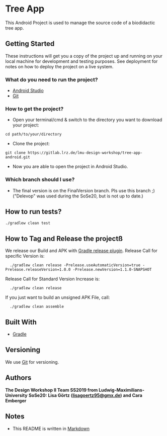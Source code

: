 # Tree App 

This Android Project is used to manage the source code of a biodidactic tree app.

## Getting Started

These instructions will get you a copy of the project up and running on your local machine for development and testing purposes. 
See deployment for notes on how to deploy the project on a live system.

### What do you need to run the project?

- [Android Studio](https://developer.android.com/studio)
- [Git](https://git-scm.com/)

### How to get the project?

- Open your terminal/cmd & switch to the directory you want to download your project: 
```
cd path/to/your/directory
```
- Clone the project: 
```
git clone https://gitlab.lrz.de/lmu-design-workshop/tree-app-android.git
```
- Now you are able to open the project in Android Studio.


### Which branch should I use?
- The final version is on the FinalVersion branch. Pls use this branch ;) ("Delevop" was used during the SoSe20, but is not up to date.)

## How to run tests?

```
./gradlew clean test
```


## How to Tag and Release the projectß

 We release our Build and APK with [Gradle release plugin](https://github.com/researchgate/gradle-release).
 Release Call for specific Version is:
 
```
  ./gradlew clean release -Prelease.useAutomaticVersion=true -Prelease.releaseVersion=1.0.0 -Prelease.newVersion=1.1.0-SNAPSHOT
```

 Release Call for Standard Version Increase is:
```
  ./gradlew clean release
```

If you just want to build an unsigned APK File, call:
```
  ./gradlew clean assemble
```

## Built With

* [Gradle](https://gradle.org/) 

## Versioning

We use [Git](http://git.org/) for versioning.

## Authors

**The Design Workshop II Team SS2019 from Ludwig-Maximilians-University**
**SoSe20: Lisa Görtz (lisagoertz95@gmx.de) and Cara Emberger**

## Notes

* This README is written in [Markdown](https://about.gitlab.com/handbook/product/technical-writing/markdown-guide/)
